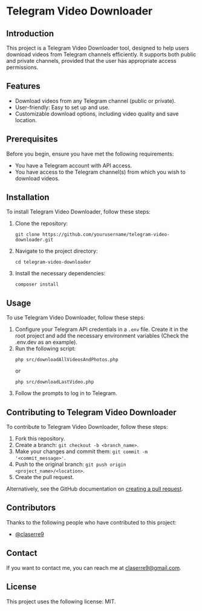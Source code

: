 
# Telegram Video Downloader

## Introduction
This project is a Telegram Video Downloader tool, designed to help users download videos from Telegram channels efficiently. It supports both public and private channels, provided that the user has appropriate access permissions.

## Features
- Download videos from any Telegram channel (public or private).
- User-friendly: Easy to set up and use.
- Customizable download options, including video quality and save location.

## Prerequisites
Before you begin, ensure you have met the following requirements:
- You have a Telegram account with API access.
- You have access to the Telegram channel(s) from which you wish to download videos.

## Installation
To install Telegram Video Downloader, follow these steps:

1. Clone the repository:
   ```
   git clone https://github.com/yourusername/telegram-video-downloader.git
   ```
2. Navigate to the project directory:
   ```
   cd telegram-video-downloader
   ```
3. Install the necessary dependencies:
   ```
   composer install
   ```

## Usage
To use Telegram Video Downloader, follow these steps:

1. Configure your Telegram API credentials in a `.env` file. Create it in the root project and add the necessary 
   environment variables (Check the .env.dev as an example).
2. Run the following script:
   ```
   php src/downloadAllVideosAndPhotos.php
   ```
   or 
   ```
   php src/downloadLastVideo.php
   ```
3. Follow the prompts to log in to Telegram.

## Contributing to Telegram Video Downloader
To contribute to Telegram Video Downloader, follow these steps:

1. Fork this repository.
2. Create a branch: `git checkout -b <branch_name>`.
3. Make your changes and commit them: `git commit -m '<commit_message>'`.
4. Push to the original branch: `git push origin <project_name>/<location>`.
5. Create the pull request.

Alternatively, see the GitHub documentation on [creating a pull request](https://docs.github.com/en/github/collaborating-with-issues-and-pull-requests/creating-a-pull-request).

## Contributors
Thanks to the following people who have contributed to this project:

- [@claserre9](https://github.com/claserre9)

## Contact
If you want to contact me, you can reach me at claserre9@gmail.com.

## License
This project uses the following license: MIT.
